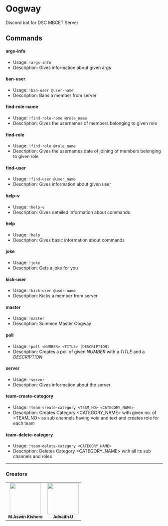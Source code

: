 # Oogway

Discord bot for DSC MBCET Server

## Commands

#### args-info

- Usage: `!args-info`
- Description: Gives information about given args

#### ban-user

- Usage: `!ban-user @user-name`
- Description: Bans a member from server

#### find-role-name

- Usage: `!find-role-name @role_name`
- Description: Gives the usernames of members belonging to given role

#### find-role

- Usage: `!find-role @role_name`
- Description: Gives the usernames,date of joining of members belonging to given role

#### find-user

- Usage: `!find-user @user_name`
- Description: Gives information about given user

#### help-v

- Usage: `!help-v`
- Description: Gives detailed information about commands

#### help

- Usage: `!help`
- Description: Gives basic information about commands

#### joke

- Usage: `!joke`
- Description: Gets a joke for you

#### kick-user

- Usage: `!kick-user @user-name`
- Description: Kicks a member from server

#### master

- Usage: `!master`
- Description: Summon Master Oogway

#### poll

- Usage: `!poll <NUMBER> <TITLE> [DESCRIPTION]`
- Description: Creates a poll of given _NUMBER_ with a _TITLE_ and a _DESCRIPTION_

#### server

- Usage: `!server`
- Description: Gives information about the server

#### team-create-category

- Usage: `!team-create-category <TEAM_NO> <CATEGORY_NAME>`
- Description: Creates Category <CATEGORY_NAME> with given no. of <TEAM_NO> as sub channels having void and text and creates role for each team

#### team-delete-category

- Usage: `!team-delete-category <CATEGORY_NAME>`
- Description: Deletes Category <CATEGORY_NAME> with all its sub channels and roles

---

### Creators

<!-- ALL-CONTRIBUTORS-LIST:START - Do not remove or modify this section -->
<table>
 <tr>
            <td align="center">
                <a href="https://github.com/mak626">
                    <img src="https://avatars.githubusercontent.com/u/60577077?v=4" width="100px;" alt="" />
                    <br>
                    <sub><b>M Aswin Kishore</b></sub>
            </td>
            <td align="center">
                <a href="https://github.com/advaith-unnikrishnan">
                    <img src="https://avatars.githubusercontent.com/u/45172876?v=4" width="100px;" alt="" />
                    <br>
                    <sub><b>Advaith U</b></sub>
            </td>        
</tr>
</table>
<!-- ALL-CONTRIBUTORS-LIST:END -->
